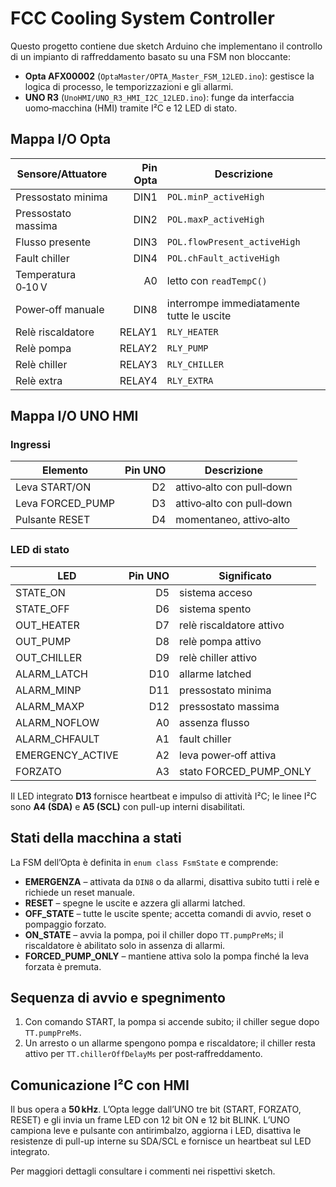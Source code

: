 # FCC Cooling System Controller

Questo progetto contiene due sketch Arduino che implementano il controllo di un impianto di raffreddamento basato su una FSM non bloccante:

- **Opta AFX00002** (`OptaMaster/OPTA_Master_FSM_12LED.ino`): gestisce la logica di processo, le temporizzazioni e gli allarmi.
- **UNO R3** (`UnoHMI/UNO_R3_HMI_I2C_12LED.ino`): funge da interfaccia uomo‑macchina (HMI) tramite I²C e 12 LED di stato.

## Mappa I/O Opta
| Sensore/Attuatore | Pin Opta | Descrizione |
|-------------------|---------:|-------------|
| Pressostato minima | DIN1 | `POL.minP_activeHigh` |
| Pressostato massima | DIN2 | `POL.maxP_activeHigh` |
| Flusso presente | DIN3 | `POL.flowPresent_activeHigh` |
| Fault chiller | DIN4 | `POL.chFault_activeHigh` |
| Temperatura 0‑10 V | A0 | letto con `readTempC()` |
| Power‑off manuale | DIN8 | interrompe immediatamente tutte le uscite |
| Relè riscaldatore | RELAY1 | `RLY_HEATER` |
| Relè pompa | RELAY2 | `RLY_PUMP` |
| Relè chiller | RELAY3 | `RLY_CHILLER` |
| Relè extra | RELAY4 | `RLY_EXTRA` |

## Mappa I/O UNO HMI

### Ingressi
| Elemento | Pin UNO | Descrizione |
|----------|--------:|-------------|
| Leva START/ON | D2 | attivo‑alto con pull‑down |
| Leva FORCED_PUMP | D3 | attivo‑alto con pull‑down |
| Pulsante RESET | D4 | momentaneo, attivo‑alto |

### LED di stato
| LED | Pin UNO | Significato |
|-----|--------:|-------------|
| STATE_ON | D5 | sistema acceso |
| STATE_OFF | D6 | sistema spento |
| OUT_HEATER | D7 | relè riscaldatore attivo |
| OUT_PUMP | D8 | relè pompa attivo |
| OUT_CHILLER | D9 | relè chiller attivo |
| ALARM_LATCH | D10 | allarme latched |
| ALARM_MINP | D11 | pressostato minima |
| ALARM_MAXP | D12 | pressostato massima |
| ALARM_NOFLOW | A0 | assenza flusso |
| ALARM_CHFAULT | A1 | fault chiller |
| EMERGENCY_ACTIVE | A2 | leva power‑off attiva |
| FORZATO | A3 | stato FORCED_PUMP_ONLY |

Il LED integrato **D13** fornisce heartbeat e impulso di attività I²C; le linee I²C sono **A4 (SDA)** e **A5 (SCL)** con pull-up interni disabilitati.

## Stati della macchina a stati
La FSM dell’Opta è definita in `enum class FsmState` e comprende:

- **EMERGENZA** – attivata da `DIN8` o da allarmi, disattiva subito tutti i relè e richiede un reset manuale.
- **RESET** – spegne le uscite e azzera gli allarmi latched.
- **OFF_STATE** – tutte le uscite spente; accetta comandi di avvio, reset o pompaggio forzato.
- **ON_STATE** – avvia la pompa, poi il chiller dopo `TT.pumpPreMs`; il riscaldatore è abilitato solo in assenza di allarmi.
- **FORCED_PUMP_ONLY** – mantiene attiva solo la pompa finché la leva forzata è premuta.

## Sequenza di avvio e spegnimento
1. Con comando START, la pompa si accende subito; il chiller segue dopo `TT.pumpPreMs`.
2. Un arresto o un allarme spengono pompa e riscaldatore; il chiller resta attivo per `TT.chillerOffDelayMs` per post‑raffreddamento.

## Comunicazione I²C con HMI
Il bus opera a **50 kHz**. L’Opta legge dall’UNO tre bit (START, FORZATO, RESET) e gli invia un frame LED con 12 bit ON e 12 bit BLINK.
L’UNO campiona leve e pulsante con antirimbalzo, aggiorna i LED, disattiva le resistenze di pull-up interne su SDA/SCL e fornisce un heartbeat sul LED integrato.

Per maggiori dettagli consultare i commenti nei rispettivi sketch.
